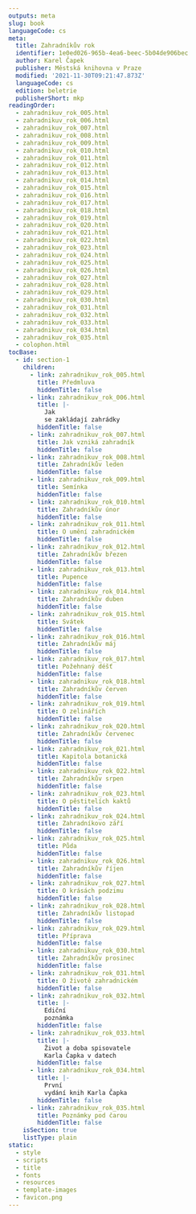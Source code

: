 ```yaml
---
outputs: meta
slug: book
languageCode: cs
meta:
  title: Zahradníkův rok
  identifier: 1e0ed026-965b-4ea6-beec-5b04de906bec
  author: Karel Čapek
  publisher: Městská knihovna v Praze
  modified: '2021-11-30T09:21:47.873Z'
  languageCode: cs
  edition: beletrie
  publisherShort: mkp
readingOrder:
  - zahradnikuv_rok_005.html
  - zahradnikuv_rok_006.html
  - zahradnikuv_rok_007.html
  - zahradnikuv_rok_008.html
  - zahradnikuv_rok_009.html
  - zahradnikuv_rok_010.html
  - zahradnikuv_rok_011.html
  - zahradnikuv_rok_012.html
  - zahradnikuv_rok_013.html
  - zahradnikuv_rok_014.html
  - zahradnikuv_rok_015.html
  - zahradnikuv_rok_016.html
  - zahradnikuv_rok_017.html
  - zahradnikuv_rok_018.html
  - zahradnikuv_rok_019.html
  - zahradnikuv_rok_020.html
  - zahradnikuv_rok_021.html
  - zahradnikuv_rok_022.html
  - zahradnikuv_rok_023.html
  - zahradnikuv_rok_024.html
  - zahradnikuv_rok_025.html
  - zahradnikuv_rok_026.html
  - zahradnikuv_rok_027.html
  - zahradnikuv_rok_028.html
  - zahradnikuv_rok_029.html
  - zahradnikuv_rok_030.html
  - zahradnikuv_rok_031.html
  - zahradnikuv_rok_032.html
  - zahradnikuv_rok_033.html
  - zahradnikuv_rok_034.html
  - zahradnikuv_rok_035.html
  - colophon.html
tocBase:
  - id: section-1
    children:
      - link: zahradnikuv_rok_005.html
        title: Předmluva
        hiddenTitle: false
      - link: zahradnikuv_rok_006.html
        title: |-
          Jak
          se zakládají zahrádky
        hiddenTitle: false
      - link: zahradnikuv_rok_007.html
        title: Jak vzniká zahradník
        hiddenTitle: false
      - link: zahradnikuv_rok_008.html
        title: Zahradníkův leden
        hiddenTitle: false
      - link: zahradnikuv_rok_009.html
        title: Semínka
        hiddenTitle: false
      - link: zahradnikuv_rok_010.html
        title: Zahradníkův únor
        hiddenTitle: false
      - link: zahradnikuv_rok_011.html
        title: O umění zahradnickém
        hiddenTitle: false
      - link: zahradnikuv_rok_012.html
        title: Zahradníkův březen
        hiddenTitle: false
      - link: zahradnikuv_rok_013.html
        title: Pupence
        hiddenTitle: false
      - link: zahradnikuv_rok_014.html
        title: Zahradníkův duben
        hiddenTitle: false
      - link: zahradnikuv_rok_015.html
        title: Svátek
        hiddenTitle: false
      - link: zahradnikuv_rok_016.html
        title: Zahradníkův máj
        hiddenTitle: false
      - link: zahradnikuv_rok_017.html
        title: Požehnaný déšť
        hiddenTitle: false
      - link: zahradnikuv_rok_018.html
        title: Zahradníkův červen
        hiddenTitle: false
      - link: zahradnikuv_rok_019.html
        title: O zelinářích
        hiddenTitle: false
      - link: zahradnikuv_rok_020.html
        title: Zahradníkův červenec
        hiddenTitle: false
      - link: zahradnikuv_rok_021.html
        title: Kapitola botanická
        hiddenTitle: false
      - link: zahradnikuv_rok_022.html
        title: Zahradníkův srpen
        hiddenTitle: false
      - link: zahradnikuv_rok_023.html
        title: O pěstitelích kaktů
        hiddenTitle: false
      - link: zahradnikuv_rok_024.html
        title: Zahradníkovo září
        hiddenTitle: false
      - link: zahradnikuv_rok_025.html
        title: Půda
        hiddenTitle: false
      - link: zahradnikuv_rok_026.html
        title: Zahradníkův říjen
        hiddenTitle: false
      - link: zahradnikuv_rok_027.html
        title: O krásách podzimu
        hiddenTitle: false
      - link: zahradnikuv_rok_028.html
        title: Zahradníkův listopad
        hiddenTitle: false
      - link: zahradnikuv_rok_029.html
        title: Příprava
        hiddenTitle: false
      - link: zahradnikuv_rok_030.html
        title: Zahradníkův prosinec
        hiddenTitle: false
      - link: zahradnikuv_rok_031.html
        title: O životě zahradnickém
        hiddenTitle: false
      - link: zahradnikuv_rok_032.html
        title: |-
          Ediční
          poznámka
        hiddenTitle: false
      - link: zahradnikuv_rok_033.html
        title: |-
          Život a doba spisovatele
          Karla Čapka v datech
        hiddenTitle: false
      - link: zahradnikuv_rok_034.html
        title: |-
          První
          vydání knih Karla Čapka
        hiddenTitle: false
      - link: zahradnikuv_rok_035.html
        title: Poznámky pod čarou
        hiddenTitle: false
    isSection: true
    listType: plain
static:
  - style
  - scripts
  - title
  - fonts
  - resources
  - template-images
  - favicon.png
---
```

